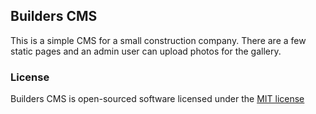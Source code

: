 ## Builders CMS

This is a simple CMS for a small construction company. There are a few static pages and an admin user can upload photos
for the gallery.

### License

Builders CMS is open-sourced software licensed under the [MIT license](http://opensource.org/licenses/MIT)
